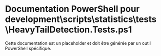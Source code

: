 # Documentation PowerShell pour development\scripts\statistics\tests\HeavyTailDetection.Tests.ps1

Cette documentation est un placeholder et doit être générée par un outil PowerShell spécifique.
